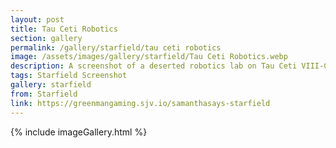```yaml
---
layout: post
title: Tau Ceti Robotics
section: gallery
permalink: /gallery/starfield/tau ceti robotics
image: /assets/images/gallery/starfield/Tau Ceti Robotics.webp
description: A screenshot of a deserted robotics lab on Tau Ceti VIII-C from Starfield, taken by Samantha Says.
tags: Starfield Screenshot
gallery: starfield
from: Starfield
link: https://greenmangaming.sjv.io/samanthasays-starfield
---
```

{% include imageGallery.html %}